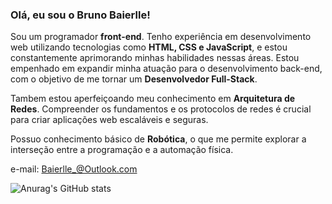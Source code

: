 
### Olá, eu sou o Bruno Baierlle!

  <p>Sou um programador <b>front-end</b>. Tenho experiência em desenvolvimento web utilizando tecnologias como <b>HTML, CSS e JavaScript</b>, e estou constantemente aprimorando minhas habilidades nessas áreas. Estou empenhado em expandir minha atuação para o desenvolvimento back-end, com o objetivo de me tornar um <b>Desenvolvedor Full-Stack</b>.</p>

  <p>Tambem estou aperfeiçoando meu conhecimento em <b>Arquitetura de Redes</b>. Compreender os fundamentos e os protocolos de redes é crucial para criar aplicações web escaláveis e seguras.</p>
  
  <p>Possuo conhecimento básico de <b>Robótica</b>, o que me permite explorar a interseção entre a programação e a automação física.</p>

  e-mail: Baierlle_@Outlook.com
  
![Anurag's GitHub stats](https://github-readme-stats.vercel.app/api?username=bbaierlle&show_icons=true&theme=radical)
<b></b>
